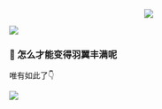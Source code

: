  <!-- <div align='center'> 

	 ![](https://media.tenor.com/images/45d415851009f2150902f525d58f166f/tenor.gif)
 
 </div>  -->
<div align='center'> 
  <img src='https://media.tenor.com/images/45d415851009f2150902f525d58f166f/tenor.gif)' />
</div>
<!-- <font face="黑体" color=green size=5>
  
</font> -->
<a href="http://totallytotallyamazing.com/tta/?doaction=code1#/" target="_blank">这里是魔法小公举的study palace🌱</a>
 
##  🔭 现在我正在做着一件秘密小研究
###  🌱 因为基础一般般，所以小公举还在修仙路上...
### 👯 期盼有朝一日能得到前端爸爸的信耐呢
 
<!-- <div align='center'> 

	 
</div>  -->


![](https://media1.tenor.com/images/89f8b4e22b9cff58dbe428d9b5ce4514/tenor.gif) 


### 🤔 怎么才能变得羽翼丰满呢
唯有如此了👇

![](https://media1.tenor.com/images/0ddf8e50234160ce796a272d5cf934ad/tenor.gif)